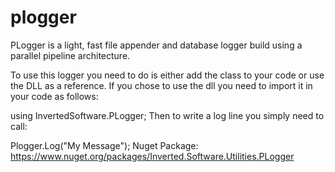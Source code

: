 # plogger
PLogger is a light, fast file appender and database logger build using a parallel pipeline architecture.

To use this logger you need to do is either add the class to your code or use the DLL as a reference. If you chose to use the dll you need to import it in your code as follows: 

using InvertedSoftware.PLogger;
Then to write a log line you simply need to call:

Plogger.Log("My Message");
Nuget Package: https://www.nuget.org/packages/Inverted.Software.Utilities.PLogger
